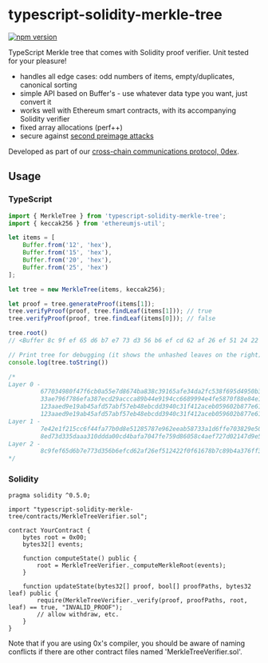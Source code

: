 typescript-solidity-merkle-tree
===============================

[![npm version](https://badge.fury.io/js/typescript-solidity-merkle-tree.svg)](https://badge.fury.io/js/typescript-solidity-merkle-tree)

TypeScript Merkle tree that comes with Solidity proof verifier. Unit tested for your pleasure!

 * handles all edge cases: odd numbers of items, empty/duplicates, canonical sorting
 * simple API based on Buffer's - use whatever data type you want, just convert it
 * works well with Ethereum smart contracts, with its accompanying Solidity verifier
 * fixed array allocations (perf++)
 * secure against [second preimage attacks](https://flawed.net.nz/2018/02/21/attacking-merkle-trees-with-a-second-preimage-attack/)

Developed as part of our [cross-chain communications protocol, 0dex](https://github.com/liamzebedee/0dex).

## Usage
### TypeScript
```ts
import { MerkleTree } from 'typescript-solidity-merkle-tree';
import { keccak256 } from 'ethereumjs-util';

let items = [
    Buffer.from('12', 'hex'),
    Buffer.from('15', 'hex'),
    Buffer.from('20', 'hex'),
    Buffer.from('25', 'hex')
];

let tree = new MerkleTree(items, keccak256);

let proof = tree.generateProof(items[1]);
tree.verifyProof(proof, tree.findLeaf(items[1])); // true
tree.verifyProof(proof, tree.findLeaf(items[0])); // false

tree.root() 
// <Buffer 8c 9f ef 65 d6 b7 e7 73 d3 56 b6 ef cd 62 af 26 ef 51 24 22 f0 f6 16 78 b7 c8 9b 4a 37 6f f3 d3>

// Print tree for debugging (it shows the unhashed leaves on the right)
console.log(tree.toString())

/*
Layer 0 - 
         677034980f47f6cb0a55e7d8674ba838c39165afe34da2fc538f695d4950b38e       12
         33ae796f786efa387ecd29accca89b44e9194cc6689994e4fe5870f88e84e1e8       15
         123aaed9e19ab45afd57abf57eb48ebcdd3940c31f412aceb059602b877e61bf       25
         123aaed9e19ab45afd57abf57eb48ebcdd3940c31f412aceb059602b877e61bf       25
Layer 1 - 
         7e42e1f215cc6f44fa77b0d8e51285787e962eeab58733a1d6ffe703829e50d5
         8ed73d335daaa310ddda00cd4bafa7047fe759d86058c4aef727d02147d9e5cb
Layer 2 - 
         8c9fef65d6b7e773d356b6efcd62af26ef512422f0f61678b7c89b4a376ff3d3
*/
```

### Solidity
```sol
pragma solidity ^0.5.0;

import "typescript-solidity-merkle-tree/contracts/MerkleTreeVerifier.sol";

contract YourContract {
    bytes root = 0x00;
    bytes32[] events;

    function computeState() public {
        root = MerkleTreeVerifier._computeMerkleRoot(events);
    }

    function updateState(bytes32[] proof, bool[] proofPaths, bytes32 leaf) public {
        require(MerkleTreeVerifier._verify(proof, proofPaths, root, leaf) == true, "INVALID_PROOF");
        // allow withdraw, etc.
    }
}
```

Note that if you are using 0x's compiler, you should be aware of naming conflicts if there are other contract files named 'MerkleTreeVerifier.sol'.